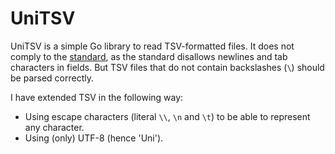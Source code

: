 # UniTSV

UniTSV is a simple Go library to read TSV-formatted files. It does not comply to
the [standard](http://www.iana.org/assignments/media-types/text/tab-separated-values),
as the standard disallows newlines and tab characters in fields. But TSV files
that do not contain backslashes (`\`) should be parsed correctly.

I have extended TSV in the following way:

  * Using escape characters (literal `\\`, `\n` and `\t`) to be able to
    represent any character.
  * Using (only) UTF-8 (hence 'Uni').
